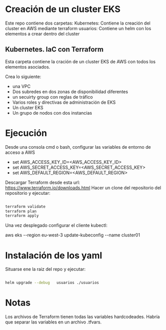 # Creación de un cluster EKS

Este repo contiene dos carpetas:
Kubernetes: Contiene la creación del cluster en AWS mediante terraform
usuarios: Contiene un helm con los elementos a crear dentro del cluster

## Kubernetes. IaC con Terraform
Esta carpeta contiene la cración de un cluster EKS de AWS con todos los elementos asociados.

Crea lo siguiente:
- una VPC
- Dos subredes en dos zonas de disponibilidad diferentes
- un secuirty group con reglas de tráfico
- Varios roles y directivas de administración de EKS
- Un cluster EKS
- Un grupo de nodos con dos instancias


# Ejecución
Desde una consola cmd o bash, configurar las variables de entorno de acceso a AWS

- set AWS_ACCESS_KEY_ID=<AWS_ACCESS_KEY_ID>
- set AWS_SECRET_ACCESS_KEY=<AWS_SECRET_ACCESS_KEY>
- set AWS_DEFAULT_REGION=<AWS_DEFAULT_REGION>

Descargar Terraform desde esta url: https://www.terraform.io/downloads.html
Hacer un clone del repositorio  del repositorio y ejecutar:

```bash

terraform validate
terraform plan
terraform apply

```


Una vez desplegado configurar el cliente kubectl:

aws eks --region eu-west-3 update-kubeconfig --name cluster01

# Instalación de los yaml

Situarse ene la raiz del repo y ejecutar:

```bash

helm upgrade --debug   usuarios ./usuarios

```

# Notas

Los archivos de Terraform tienen todas las variables hardcodeades. Habría que separar las variables en un archivo .tfvars.




